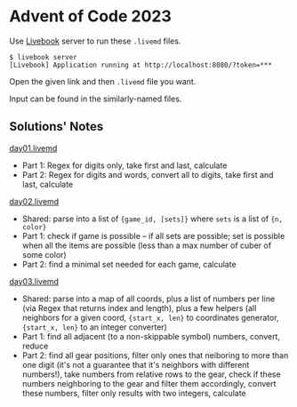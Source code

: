 # Advent of Code 2023


Use [Livebook](https://livebook.dev/) server to run these `.livemd` files.

```console
$ livebook server
[Livebook] Application running at http://localhost:8080/?token=***
```

Open the given link and then `.livemd` file you want.

Input can be found in the similarly-named files.

## Solutions' Notes

[day01.livemd](day01.livemd)

- Part 1: Regex for digits only, take first and last, calculate
- Part 2: Regex for digits and words, convert all to digits, take first and last, calculate

[day02.livemd](day02.livemd)

- Shared: parse into a list of `{game_id, [sets]}` where `sets` is a list of `{n, color}`
- Part 1: check if game is possible – if all sets are possible; set is possible when all the items are possible (less than a max number of cuber of some color)
- Part 2: find a minimal set needed for each game, calculate

[day03.livemd](day03.livemd)

- Shared: parse into a map of all coords, plus a list of numbers per line (via Regex that returns index and length), plus a few helpers (all neighbors for a given coord, `{start_x, len}` to coordinates generator, `{start_x, len}` to an integer converter)
- Part 1: find all adjacent (to a non-skippable symbol) numbers, convert, reduce
- Part 2: find all gear positions, filter only ones that neiboring to more than one digit (it's not a guarantee that it's neighbors with different numbers!), take numbers from relative rows to the gear, check if these numbers neighboring to the gear and filter them accordingly, convert these numbers, filter only results with two integers, calculate
